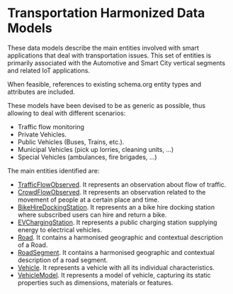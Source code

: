 # Transportation Harmonized Data Models

These data models describe the main entities involved with smart applications that deal with transportation issues.
This set of entities is primarily associated with the Automotive and Smart City vertical segments and related IoT applications.

When feasible, references to existing schema.org entity types and attributes are included.

These models have been devised to be as generic as possible, thus allowing to deal with different scenarios: 

+ Traffic flow monitoring
+ Private Vehicles. 
+ Public Vehicles (Buses, Trains, etc.).  
+ Municipal Vehicles (pick up lorries, cleaning units, ...)
+ Special Vehicles (ambulances, fire brigades, ...)

The main entities identified are:

+ [TrafficFlowObserved](../TrafficFlowObserved/doc/spec.md). It represents an observation about flow of traffic.
+ [CrowdFlowObserved](../CrowdFlowObserved/doc/spec.md). It represents an observation related to the movement of people at a certain place and time.
+ [BikeHireDockingStation](../Bike/BikeHireDockingStation/doc/spec.md). It represents an a bike hire docking station where subscribed users can hire and return a bike.
+ [EVChargingStation](../EVChargingStation/doc/spec.md). It represents a public charging station supplying energy to electrical vehicles.
+ [Road](../Road/doc/spec.md). It contains a harmonised geographic and contextual description of a Road.
+ [RoadSegment](../RoadSegment/doc/spec.md). It contains a harmonised geographic and contextual description of a road segment.
+ [Vehicle](../Vehicle/Vehicle/doc/spec.md). It represents a vehicle with all its individual characteristics.
+ [VehicleModel](../Vehicle/VehicleModel/doc/spec.md). It represents a model of vehicle, capturing its static properties such as dimensions, materials or features.
